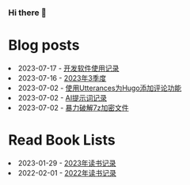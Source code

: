 ### Hi there 👋

<!--
**deletefromuser/deletefromuser** is a ✨ _special_ ✨ repository because its `README.md` (this file) appears on your GitHub profile.

Here are some ideas to get you started:

- 🔭 I’m currently working on ...
- 🌱 I’m currently learning ...
- 👯 I’m looking to collaborate on ...
- 🤔 I’m looking for help with ...
- 💬 Ask me about ...
- 📫 How to reach me: ...
- 😄 Pronouns: ...
- ⚡ Fun fact: ...
-->

# Blog posts
<!-- BLOG-POST-LIST:START -->
<li>2023-07-17 - <a href="https://deletefromuser.github.io/tip/2023071701/" rel="nofollow">开发软件使用记录</a></li><li>2023-07-16 - <a href="https://deletefromuser.github.io/watch/2023070101/" rel="nofollow">2023年3季度</a></li><li>2023-07-02 - <a href="https://deletefromuser.github.io/web/2023070203/" rel="nofollow">使用Utterances为Hugo添加评论功能</a></li><li>2023-07-02 - <a href="https://deletefromuser.github.io/tip/2023071101/" rel="nofollow">AI提示词记录</a></li><li>2023-07-02 - <a href="https://deletefromuser.github.io/tip/2023070201/" rel="nofollow">暴力破解7z加密文件</a></li>
<!-- BLOG-POST-LIST:END -->

# Read Book Lists
<!-- READ-BOOK-LIST:START -->
<li>2023-01-29 - <a href="https://deletefromuser.github.io/read/2023012901/" rel="nofollow">2023年读书记录</a></li><li>2022-02-01 - <a href="https://deletefromuser.github.io/read/2022030701/" rel="nofollow">2022年读书记录</a></li>
<!-- READ-BOOK-LIST:END -->
